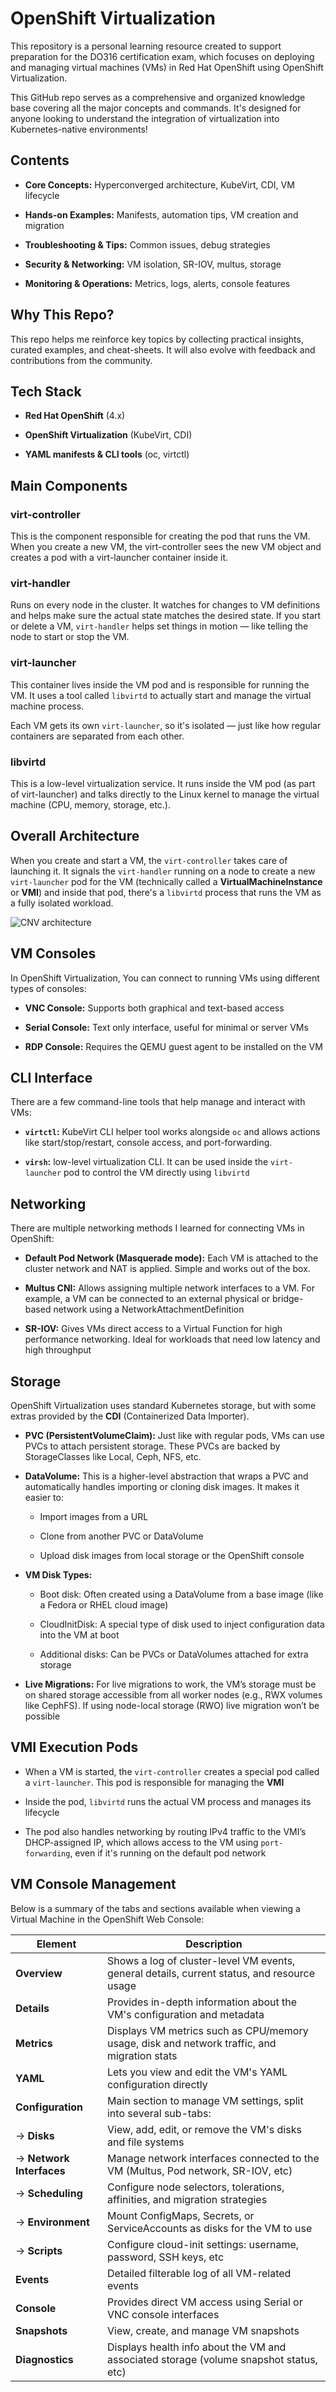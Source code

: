 # OpenShift Virtualization

This repository is a personal learning resource created to support preparation for the DO316 certification exam, which focuses on deploying and managing virtual machines (VMs) in Red Hat OpenShift using OpenShift Virtualization.

This GitHub repo serves as a comprehensive and organized knowledge base covering all the major concepts and commands. It's designed for anyone looking to understand the integration of virtualization into Kubernetes-native environments!

## Contents

- **Core Concepts:** Hyperconverged architecture, KubeVirt, CDI, VM lifecycle

- **Hands-on Examples:** Manifests, automation tips, VM creation and migration

- **Troubleshooting & Tips:** Common issues, debug strategies

- **Security & Networking:** VM isolation, SR-IOV, multus, storage

- **Monitoring & Operations:** Metrics, logs, alerts, console features

## Why This Repo?

This repo helps me reinforce key topics by collecting practical insights, curated examples, and cheat-sheets. It will also evolve with feedback and contributions from the community.

## Tech Stack

- **Red Hat OpenShift** (4.x)

- **OpenShift Virtualization** (KubeVirt, CDI)

- **YAML manifests & CLI tools** (oc, virtctl)

## Main Components

### virt-controller

This is the component responsible for creating the pod that runs the VM.
When you create a new VM, the virt-controller sees the new VM object and creates a pod with a virt-launcher container inside it.

### virt-handler

Runs on every node in the cluster. It watches for changes to VM definitions and helps make sure the actual state matches the desired state.
If you start or delete a VM, `virt-handler` helps set things in motion — like telling the node to start or stop the VM.

### virt-launcher

This container lives inside the VM pod and is responsible for running the VM. It uses a tool called `libvirtd` to actually start and manage the virtual machine process.

Each VM gets its own `virt-launcher`, so it's isolated — just like how regular containers are separated from each other.

### libvirtd

This is a low-level virtualization service. It runs inside the VM pod (as part of virt-launcher) and talks directly to the Linux kernel to manage the virtual machine (CPU, memory, storage, etc.).

## Overall Architecture

When you create and start a VM, the `virt-controller` takes care of launching it. It signals the `virt-handler` running on a node to create a new `virt-launcher` pod for the VM (technically called a **VirtualMachineInstance** or **VMI**) and inside that pod, there's a `libvirtd` process that runs the VM as a fully isolated workload.

![CNV architecture](images/architectural-overview.jpg)

## VM Consoles

In OpenShift Virtualization, You can connect to running VMs using different types of consoles:

- **VNC Console:** Supports both graphical and text-based access

- **Serial Console:** Text only interface, useful for minimal or server VMs

- **RDP Console:** Requires the QEMU guest agent to be installed on the VM

## CLI Interface

There are a few command-line tools that help manage and interact with VMs:

- **`virtctl`:** KubeVirt CLI helper tool works alongside `oc` and allows actions like start/stop/restart, console access, and port-forwarding.

- **`virsh`:** low-level virtualization CLI. It can be used inside the `virt-launcher` pod to control the VM directly using `libvirtd`

## Networking

There are multiple networking methods I learned for connecting VMs in OpenShift:

- **Default Pod Network (Masquerade mode):** Each VM is attached to the cluster network and NAT is applied. Simple and works out of the box.

- **Multus CNI:** Allows assigning multiple network interfaces to a VM. For example, a VM can be connected to an external physical or bridge-based network using a NetworkAttachmentDefinition

- **SR-IOV:** Gives VMs direct access to a Virtual Function for high performance networking. Ideal for workloads that need low latency and high throughput

## Storage

OpenShift Virtualization uses standard Kubernetes storage, but with some extras provided by the **CDI** (Containerized Data Importer).

- **PVC (PersistentVolumeClaim):** Just like with regular pods, VMs can use PVCs to attach persistent storage. These PVCs are backed by StorageClasses like Local, Ceph, NFS, etc.

- **DataVolume:** This is a higher-level abstraction that wraps a PVC and automatically handles importing or cloning disk images. It makes it easier to:

  - Import images from a URL

  - Clone from another PVC or DataVolume

  - Upload disk images from local storage or the OpenShift console

- **VM Disk Types:**

  - Boot disk: Often created using a DataVolume from a base image (like a Fedora or RHEL cloud image)

  - CloudInitDisk: A special type of disk used to inject configuration data into the VM at boot

  - Additional disks: Can be PVCs or DataVolumes attached for extra storage

- **Live Migrations:** For live migrations to work, the VM’s storage must be on shared storage accessible from all worker nodes (e.g., RWX volumes like CephFS). If using node-local storage (RWO) live migration won’t be possible

## VMI Execution Pods

- When a VM is started, the `virt-controller` creates a special pod called a `virt-launcher`. This pod is responsible for managing the **VMI**

- Inside the pod, `libvirtd` runs the actual VM process and manages its lifecycle

- The pod also handles networking by routing IPv4 traffic to the VMI’s DHCP-assigned IP, which allows access to the VM using `port-forwarding`, even if it's running on the default pod network

## VM Console Management

Below is a summary of the tabs and sections available when viewing a Virtual Machine in the OpenShift Web Console:

| **Element**               |  **Description**                                                                                 |
|---------------------------|--------------------------------------------------------------------------------------------------|
| **Overview**              | Shows a log of cluster-level VM events, general details, current status, and resource usage      |
| **Details**               | Provides in-depth information about the VM's configuration and metadata                          |
| **Metrics**               | Displays VM metrics such as CPU/memory usage, disk and network traffic, and migration stats      |
| **YAML**                  | Lets you view and edit the VM's YAML configuration directly                                      |
| **Configuration**         | Main section to manage VM settings, split into several sub-tabs:                                 |
| → **Disks**               | View, add, edit, or remove the VM's disks and file systems                                       |
| → **Network Interfaces**  | Manage network interfaces connected to the VM (Multus, Pod network, SR-IOV, etc)                 |
| → **Scheduling**          | Configure node selectors, tolerations, affinities, and migration strategies                      |
| → **Environment**         | Mount ConfigMaps, Secrets, or ServiceAccounts as disks for the VM to use                         |
| → **Scripts**             | Configure cloud-init settings: username, password, SSH keys, etc                                 |
| **Events**                | Detailed filterable log of all VM-related events                                                 |
| **Console**               | Provides direct VM access using Serial or VNC console interfaces                                 |
| **Snapshots**             | View, create, and manage VM snapshots                                                            |
| **Diagnostics**           | Displays health info about the VM and associated storage (volume snapshot status, etc)           |

